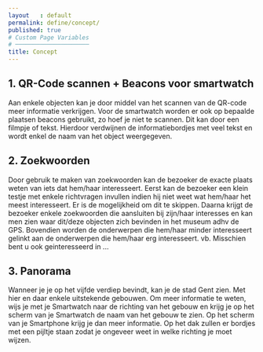 ```yaml
---
layout   : default
permalink: define/concept/
published: true
# Custom Page Variables
# ─────────────────────
title: Concept
---
```


## 1. QR-Code scannen + Beacons voor smartwatch
Aan enkele objecten kan je door middel van het scannen van de QR-code meer informatie verkrijgen. Voor de smartwatch worden er ook op bepaalde plaatsen beacons gebruikt, zo hoef je niet te scannen.
 Dit kan door een filmpje of tekst. Hierdoor verdwijnen de informatiebordjes met veel tekst en wordt enkel de naam van het object weergegeven.

## 2. Zoekwoorden
Door gebruik te maken van zoekwoorden kan de bezoeker de exacte plaats weten van iets dat hem/haar interesseert. Eerst kan de bezoeker een klein testje met enkele richtvragen invullen indien hij niet weet wat hem/haar het meest interesseert. Er is de mogelijkheid om dit te skippen. Daarna krijgt de bezoeker enkele zoekwoorden die aansluiten bij zijn/haar interesses en kan men zien waar dit/deze objecten zich bevinden in het museum adhv de GPS. Bovendien worden de onderwerpen die hem/haar minder interesseert gelinkt aan de onderwerpen die hem/haar erg interesseert. vb. Misschien bent u ook geinteresseerd in ... 

## 3. Panorama
Wanneer je je op het vijfde verdiep bevindt, kan je de stad Gent zien. Met hier en daar enkele uitstekende gebouwen. Om meer informatie te weten, wijs je met je Smartwatch naar de richting van het gebouw en krijg je op het scherm van je Smartwatch de naam van het gebouw te zien. Op het scherm van je Smartphone krijg je dan meer informatie.
Op het dak zullen er bordjes met een pijltje staan zodat je ongeveer weet in welke richting je moet wijzen.
